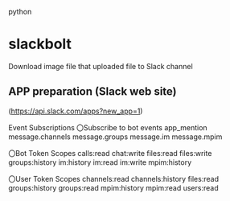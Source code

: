 python 

# slackbolt
Download image file that uploaded file to Slack channel 

## APP preparation (Slack web site)
(https://api.slack.com/apps?new_app=1)

Event Subscriptions
〇Subscribe to bot events
app_mention
message.channels
message.groups
message.im
message.mpim

〇Bot Token Scopes
calls:read
chat:write
files:read
files:write
groups:history
im:history
im:read
im:write
mpim:history

〇User Token Scopes
channels:read
channels:history
files:read
groups:history
groups:read
mpim:history
mpim:read
users:read
